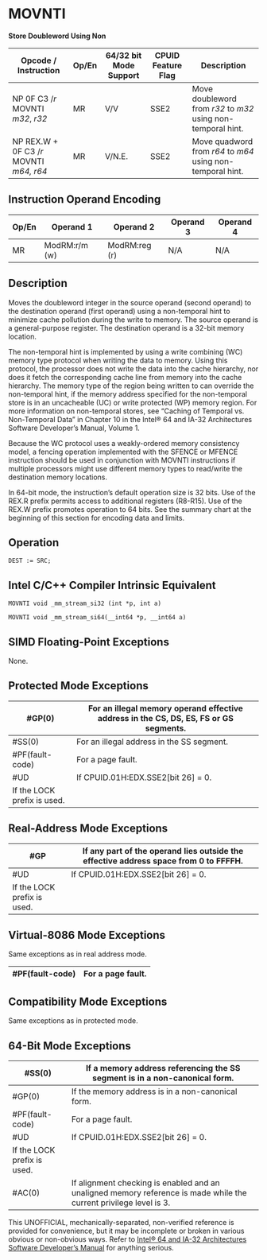# MOVNTI

**Store Doubleword Using Non**

| Opcode / Instruction                    | Op/En | 64/32 bit Mode Support | CPUID Feature Flag | Description                                                  |
| --------------------------------------- | ----- | ---------------------- | ------------------ | ------------------------------------------------------------ |
| NP 0F C3 /_r_ MOVNTI _m32_, _r32_       | MR    | V/V                    | SSE2               | Move doubleword from _r32_ to _m32_ using non-temporal hint. |
| NP REX.W + 0F C3 /_r_ MOVNTI _m64, r64_ | MR    | V/N.E.                 | SSE2               | Move quadword from _r64_ to _m64_ using non-temporal hint.   |

## Instruction Operand Encoding

| Op/En | Operand 1     | Operand 2     | Operand 3 | Operand 4 |
| ----- | ------------- | ------------- | --------- | --------- |
| MR    | ModRM:r/m (w) | ModRM:reg (r) | N/A       | N/A       |

## Description

Moves the doubleword integer in the source operand (second operand) to the destination operand (first operand) using a non-temporal hint to minimize cache pollution during the write to memory. The source operand is a general-purpose register. The destination operand is a 32-bit memory location.

The non-temporal hint is implemented by using a write combining (WC) memory type protocol when writing the data to memory. Using this protocol, the processor does not write the data into the cache hierarchy, nor does it fetch the corresponding cache line from memory into the cache hierarchy. The memory type of the region being written to can override the non-temporal hint, if the memory address specified for the non-temporal store is in an uncacheable (UC) or write protected (WP) memory region. For more information on non-temporal stores, see “Caching of Temporal vs. Non-Temporal Data” in Chapter 10 in the Intel® 64 and IA-32 Architectures Software Developer’s Manual, Volume 1.

Because the WC protocol uses a weakly-ordered memory consistency model, a fencing operation implemented with the SFENCE or MFENCE instruction should be used in conjunction with MOVNTI instructions if multiple processors might use different memory types to read/write the destination memory locations.

In 64-bit mode, the instruction’s default operation size is 32 bits. Use of the REX.R prefix permits access to additional registers (R8-R15). Use of the REX.W prefix promotes operation to 64 bits. See the summary chart at the beginning of this section for encoding data and limits.

## Operation

```
DEST := SRC;

```

## Intel C/C++ Compiler Intrinsic Equivalent

```
MOVNTI void _mm_stream_si32 (int *p, int a)

```

```
MOVNTI void _mm_stream_si64(__int64 *p, __int64 a)

```

## SIMD Floating-Point Exceptions

None.

## Protected Mode Exceptions

| \#​​​​GP(0)                 | For an illegal memory operand effective address in the CS, DS, ES, FS or GS segments. |
| --------------------------- | ------------------------------------------------------------------------------------- |
| \#​​​​​SS(0)                | For an illegal address in the SS segment.                                             |
| \#​PF(fault-code)           | For a page fault.                                                                     |
| #​​​UD                      | If CPUID.01H:EDX.SSE2[bit 26] = 0.                                                    |
| If the LOCK prefix is used. |

## Real-Address Mode Exceptions

| \#​​​​GP                    | If any part of the operand lies outside the effective address space from 0 to FFFFH. |
| --------------------------- | ------------------------------------------------------------------------------------ |
| #​​​UD                      | If CPUID.01H:EDX.SSE2[bit 26] = 0.                                                   |
| If the LOCK prefix is used. |

## Virtual-8086 Mode Exceptions

Same exceptions as in real address mode.

| \#​PF(fault-code) | For a page fault. |
| ----------------- | ----------------- |

## Compatibility Mode Exceptions

Same exceptions as in protected mode.

## 64-Bit Mode Exceptions

| \#​​​​​SS(0)                | If a memory address referencing the SS segment is in a non-canonical form.                                         |
| --------------------------- | ------------------------------------------------------------------------------------------------------------------ |
| \#​​​​GP(0)                 | If the memory address is in a non-canonical form.                                                                  |
| \#​PF(fault-code)           | For a page fault.                                                                                                  |
| #​​​UD                      | If CPUID.01H:EDX.SSE2[bit 26] = 0.                                                                                 |
| If the LOCK prefix is used. |
| \#​AC(0)                    | If alignment checking is enabled and an unaligned memory reference is made while the current privilege level is 3. |

This UNOFFICIAL, mechanically-separated, non-verified reference is provided for convenience, but it may be
incomplete or broken in various obvious or non-obvious
ways. Refer to [Intel® 64 and IA-32 Architectures Software Developer’s Manual](https://software.intel.com/en-us/download/intel-64-and-ia-32-architectures-sdm-combined-volumes-1-2a-2b-2c-2d-3a-3b-3c-3d-and-4) for anything serious.
